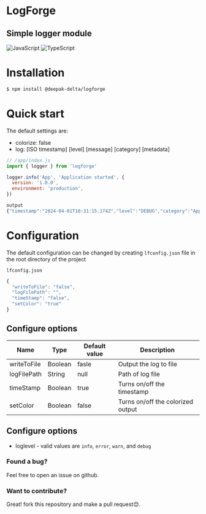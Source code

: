 # LogForge

## Simple logger module

![JavaScript](https://img.shields.io/badge/JavaScript-F7DF1E?style=for-the-badge&logo=javascript&logoColor=black) ![TypeScript](https://img.shields.io/badge/TypeScript-007ACC?style=for-the-badge&logo=typescript&logoColor=white)

# Installation

```bash
$ npm install @deepak-delta/logforge
```

# Quick start

The default settings are:

- colorize: false
- log: [ISO timestamp] [level] [message] [category] [metadata]

```js
// /app/index.js
import { logger } from 'logforge'

logger.info('App', 'Application started', {
  version: '1.0.0',
  environment: 'production',
})

output
{"timestamp":"2024-04-01T10:31:15.174Z","level":"DEBUG","category":"App","message":"Application started","metadata":{"version":"1.0.0","environment":"production"}}
```

# Configuration

The default configuration can be changed by creating `lfconfig.json` file in the root directory of the project

`lfconfig.json`

```js
{
  "writeToFile": "false",
  "logFilePath": "",
  "timeStamp": "false",
  "setColor": "true"
}


```

## Configure options

| Name        | Type    | Default value | Description                       |
| ----------- | ------- | ------------- | --------------------------------- |
| writeToFile | Boolean | fasle         | Output the log to file            |
| logFilePath | String  | null          | Path of log file                  |
| timeStamp   | Boolean | true          | Turns on/off the timestamp        |
| setColor    | Boolean | false         | Turns on/off the colorized output |

## Configure options

- loglevel - valid values are `info`, `error`, `warn`, and `debug`

### Found a bug?

Feel free to open an issue on github.

### Want to contribute?

Great! fork this repository and make a pull request😊.
